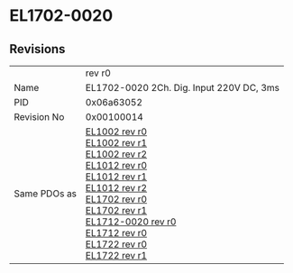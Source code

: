 # EL1702-0020

## Revisions
<table>
<tr>
<td></td>
<td>rev r0</td>
</tr>
<tr>
<td>Name</td>
<td>EL1702-0020 2Ch. Dig. Input 220V DC, 3ms</td>
</tr>
<tr>
<td>PID</td>
<td>0x06a63052</td>
</tr>
<tr>
<td>Revision No</td>
<td>0x00100014</td>
</tr>
<tr>
<td>Same PDOs as</td>
<td><a href="EL1002.md">EL1002 rev r0</a><br/><a href="EL1002.md">EL1002 rev r1</a><br/><a href="EL1002.md">EL1002 rev r2</a><br/><a href="EL1012.md">EL1012 rev r0</a><br/><a href="EL1012.md">EL1012 rev r1</a><br/><a href="EL1012.md">EL1012 rev r2</a><br/><a href="EL1702.md">EL1702 rev r0</a><br/><a href="EL1702.md">EL1702 rev r1</a><br/><a href="EL1712-0020.md">EL1712-0020 rev r0</a><br/><a href="EL1712.md">EL1712 rev r0</a><br/><a href="EL1722.md">EL1722 rev r0</a><br/><a href="EL1722.md">EL1722 rev r1</a></td>
</tr>
</table>
